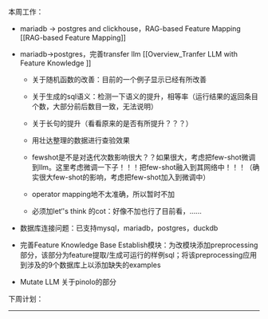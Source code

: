 本周工作：
* mariadb -> postgres and clickhouse，RAG-based Feature Mapping [[RAG-based Feature Mapping]]
* mariadb->postgres，完善transfer llm [[Overview_Tranfer LLM with Feature Knowledge ]]  
	* 关于随机函数的改善：目前的一个例子显示已经有所改善
	* 关于生成的sql语义：检测一下语义的提升，相等率（运行结果的返回条目个数，大部分前后数目一致，无法说明）
	* 关于长句的提升（看看原来的是否有所提升？？？）
	* 用壮达整理的数据进行查验效果


	
	* fewshot是不是对迭代次数影响很大？？如果很大，考虑把few-shot微调到llm。这里考虑微调一下子！！！把few-shot融入到其网络中！！！（确实很大few-shot的影响，考虑把few-shot加入到微调中）
	* operator mapping地不太准确，所以暂时不加
	* 必须加let‘'s think 的cot：好像不加也行了目前看，……

	
		





* 数据库连接问题：已支持mysql，mariadb，postgres，duckdb
* 完善Feature Knowledge Base Establish模块：为改模块添加preprocessing部分，该部分为feature提取/生成可运行的样例sql；将该preprocessing应用到涉及的9个数据库上以添加缺失的examples
* Mutate LLM 关于pinolo的部分

下周计划：



---




